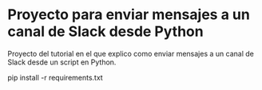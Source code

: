 # Proyecto para enviar mensajes a un canal de Slack desde Python

Proyecto del tutorial en el que explico como enviar mensajes a un canal de Slack desde un script en Python.

pip install -r requirements.txt